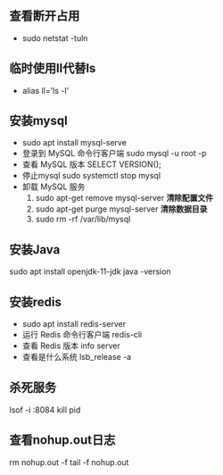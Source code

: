 
## 查看断开占用
- sudo netstat -tuln
## 临时使用ll代替ls
- alias ll='ls -l'

## 安装mysql
- sudo apt install mysql-serve
- 登录到 MySQL 命令行客户端
sudo mysql -u root -p
- 查看 MySQL 版本
SELECT VERSION();
- 停止mysql
sudo systemctl stop mysql
- 卸载 MySQL 服务
	1. sudo apt-get remove mysql-server
	**清除配置文件**
	2. sudo apt-get purge mysql-server
	**清除数据目录**
	3. sudo rm -rf /var/lib/mysql

## 安装Java
sudo apt install openjdk-11-jdk
java -version

## 安装redis
- sudo apt install redis-server
- 运行 Redis 命令行客户端
redis-cli
- 查看 Redis 版本
info server
- 查看是什么系统
lsb_release -a

## 杀死服务
lsof -i :8084
kill pid

## 查看nohup.out日志
rm  nohup.out  -f
tail -f nohup.out



